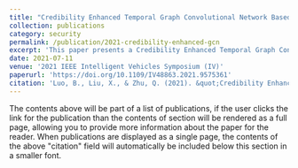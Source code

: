```yaml
---
title: "Credibility Enhanced Temporal Graph Convolutional Network Based Sybil Attack Detection On Edge Computing Servers"
collection: publications
category: security
permalink: /publication/2021-credibility-enhanced-gcn
excerpt: 'This paper presents a Credibility Enhanced Temporal Graph Convolutional Network for detecting Sybil attacks on edge computing servers in vehicular ad hoc networks.'
date: 2021-07-11
venue: '2021 IEEE Intelligent Vehicles Symposium (IV)'
paperurl: 'https://doi.org/10.1109/IV48863.2021.9575361'
citation: 'Luo, B., Liu, X., & Zhu, Q. (2021). &quot;Credibility Enhanced Temporal Graph Convolutional Network Based Sybil Attack Detection On Edge Computing Servers.&quot; <i>2021 IEEE Intelligent Vehicles Symposium (IV)</i>. 524-531.'
---
```


The contents above will be part of a list of publications, if the user clicks the link for the publication than the contents of section will be rendered as a full page, allowing you to provide more information about the paper for the reader. When publications are displayed as a single page, the contents of the above "citation" field will automatically be included below this section in a smaller font.